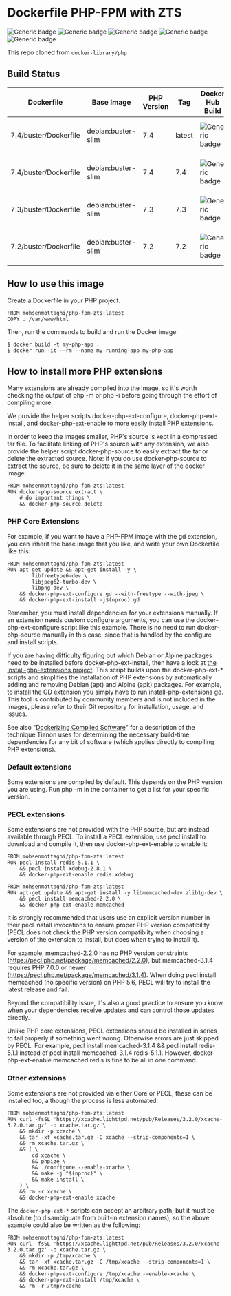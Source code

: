 # Dockerfile PHP-FPM with ZTS
![Generic badge](https://img.shields.io/badge/PHP_Version-7.4-darkgreen.svg) ![Generic badge](https://img.shields.io/badge/PHP_Version-7.3-darkgreen.svg) ![Generic badge](https://img.shields.io/badge/PHP_Version-7.2-darkgreen.svg) ![Generic badge](https://img.shields.io/badge/Automatic_Build-OK-<COLOR>.svg) ![Generic badge](https://img.shields.io/badge/Project_phase-BETA-blue.svg)

This repo cloned from `docker-library/php`

## Build Status
| Dockerfile | Base Image | PHP Version | Tag | Docker Hub Build | GitHub Build |
|--|--|--|--|--|--|
| 7.4/buster/Dockerfile | debian:buster-slim | 7.4 | latest | ![Generic badge](https://img.shields.io/badge/Build_DockerHub-Pass-<COLOR>.svg) | ![Dockerfile Debian Buster - Latest CI](https://github.com/mohsenmottaghi/php-fpm-zts/workflows/Dockerfile%20Debian%20Buster%20-%20Latest%20CI/badge.svg) |
| 7.4/buster/Dockerfile | debian:buster-slim | 7.4 | 7.4 | ![Generic badge](https://img.shields.io/badge/Build_DockerHub-Pass-<COLOR>.svg) | ![Dockerfile Debian Buster - 7.4 CI](https://github.com/mohsenmottaghi/php-fpm-zts/workflows/Dockerfile%20Debian%20Buster%20-%207.4%20CI/badge.svg) |
| 7.3/buster/Dockerfile | debian:buster-slim | 7.3 | 7.3 | ![Generic badge](https://img.shields.io/badge/Build_DockerHub-Pass-<COLOR>.svg) | ![Dockerfile Debian Buster - 7.3 CI](https://github.com/mohsenmottaghi/php-fpm-zts/workflows/Dockerfile%20Debian%20Buster%20-%207.3%20CI/badge.svg) |
| 7.2/buster/Dockerfile | debian:buster-slim | 7.2 | 7.2 | ![Generic badge](https://img.shields.io/badge/Build_DockerHub-Pass-<COLOR>.svg) | ![Dockerfile Debian Buster - 7.2 CI](https://github.com/mohsenmottaghi/php-fpm-zts/workflows/Dockerfile%20Debian%20Buster%20-%207.2%20CI/badge.svg) |

## How to use this image
Create a Dockerfile in your PHP project.
```
FROM mohsenmottaghi/php-fpm-zts:latest
COPY . /var/www/html
```
Then, run the commands to build and run the Docker image:
```
$ docker build -t my-php-app .
$ docker run -it --rm --name my-running-app my-php-app
```
## How to install more PHP extensions
Many extensions are already compiled into the image, so it's worth checking the output of php -m or php -i before going through the effort of compiling more.

We provide the helper scripts docker-php-ext-configure, docker-php-ext-install, and docker-php-ext-enable to more easily install PHP extensions.

In order to keep the images smaller, PHP's source is kept in a compressed tar file. To facilitate linking of PHP's source with any extension, we also provide the helper script docker-php-source to easily extract the tar or delete the extracted source. Note: if you do use docker-php-source to extract the source, be sure to delete it in the same layer of the docker image.

```
FROM mohsenmottaghi/php-fpm-zts:latest
RUN docker-php-source extract \
    # do important things \
    && docker-php-source delete
```

### PHP Core Extensions
For example, if you want to have a PHP-FPM image with the gd extension, you can inherit the base image that you like, and write your own Dockerfile like this:

```
FROM mohsenmottaghi/php-fpm-zts:latest
RUN apt-get update && apt-get install -y \
        libfreetype6-dev \
        libjpeg62-turbo-dev \
        libpng-dev \
    && docker-php-ext-configure gd --with-freetype --with-jpeg \
    && docker-php-ext-install -j$(nproc) gd
```

Remember, you must install dependencies for your extensions manually. If an extension needs custom configure arguments, you can use the docker-php-ext-configure script like this example. There is no need to run docker-php-source manually in this case, since that is handled by the configure and install scripts.

If you are having difficulty figuring out which Debian or Alpine packages need to be installed before docker-php-ext-install, then have a look at [the install-php-extensions project](https://github.com/mlocati/docker-php-extension-installer). This script builds upon the docker-php-ext-* scripts and simplifies the installation of PHP extensions by automatically adding and removing Debian (apt) and Alpine (apk) packages. For example, to install the GD extension you simply have to run install-php-extensions gd. This tool is contributed by community members and is not included in the images, please refer to their Git repository for installation, usage, and issues.

See also "[Dockerizing Compiled Software](https://tianon.xyz/post/2017/12/26/dockerize-compiled-software.html)" for a description of the technique Tianon uses for determining the necessary build-time dependencies for any bit of software (which applies directly to compiling PHP extensions).

### Default extensions
Some extensions are compiled by default. This depends on the PHP version you are using. Run php -m in the container to get a list for your specific version.

### PECL extensions
Some extensions are not provided with the PHP source, but are instead available through PECL. To install a PECL extension, use pecl install to download and compile it, then use docker-php-ext-enable to enable it:

```
FROM mohsenmottaghi/php-fpm-zts:latest
RUN pecl install redis-5.1.1 \
    && pecl install xdebug-2.8.1 \
    && docker-php-ext-enable redis xdebug
```

```
FROM mohsenmottaghi/php-fpm-zts:latest
RUN apt-get update && apt-get install -y libmemcached-dev zlib1g-dev \
    && pecl install memcached-2.2.0 \
    && docker-php-ext-enable memcached
```

It is strongly recommended that users use an explicit version number in their pecl install invocations to ensure proper PHP version compatibility (PECL does not check the PHP version compatiblity when choosing a version of the extension to install, but does when trying to install it).

For example, memcached-2.2.0 has no PHP version constraints (https://pecl.php.net/package/memcached/2.2.0), but memcached-3.1.4 requires PHP 7.0.0 or newer (https://pecl.php.net/package/memcached/3.1.4). When doing pecl install memcached (no specific version) on PHP 5.6, PECL will try to install the latest release and fail.

Beyond the compatibility issue, it's also a good practice to ensure you know when your dependencies receive updates and can control those updates directly.

Unlike PHP core extensions, PECL extensions should be installed in series to fail properly if something went wrong. Otherwise errors are just skipped by PECL. For example, pecl install memcached-3.1.4 && pecl install redis-5.1.1 instead of pecl install memcached-3.1.4 redis-5.1.1. However, docker-php-ext-enable memcached redis is fine to be all in one command.

### Other extensions
Some extensions are not provided via either Core or PECL; these can be installed too, although the process is less automated:

```
FROM mohsenmottaghi/php-fpm-zts:latest
RUN curl -fsSL 'https://xcache.lighttpd.net/pub/Releases/3.2.0/xcache-3.2.0.tar.gz' -o xcache.tar.gz \
    && mkdir -p xcache \
    && tar -xf xcache.tar.gz -C xcache --strip-components=1 \
    && rm xcache.tar.gz \
    && ( \
        cd xcache \
        && phpize \
        && ./configure --enable-xcache \
        && make -j "$(nproc)" \
        && make install \
    ) \
    && rm -r xcache \
    && docker-php-ext-enable xcache
```

The `docker-php-ext-*` scripts can accept an arbitrary path, but it must be absolute (to disambiguate from built-in extension names), so the above example could also be written as the following:

```
FROM mohsenmottaghi/php-fpm-zts:latest
RUN curl -fsSL 'https://xcache.lighttpd.net/pub/Releases/3.2.0/xcache-3.2.0.tar.gz' -o xcache.tar.gz \
    && mkdir -p /tmp/xcache \
    && tar -xf xcache.tar.gz -C /tmp/xcache --strip-components=1 \
    && rm xcache.tar.gz \
    && docker-php-ext-configure /tmp/xcache --enable-xcache \
    && docker-php-ext-install /tmp/xcache \
    && rm -r /tmp/xcache
```

